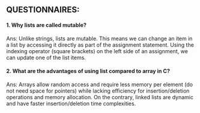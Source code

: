 ## QUESTIONNAIRES:

#### 1. Why lists are called mutable?
Ans: Unlike strings, lists are mutable. This means we can change an item in a list by accessing it directly as part of the assignment statement. Using the indexing operator (square brackets) on the left side of an assignment, we can update one of the list items.

#### 2. What are the advantages of using list compared to array in C?
Ans: Arrays allow random access and require less memory per element (do not need space for pointers) while lacking efficiency for insertion/deletion operations and memory allocation. On the contrary, linked lists are dynamic and have faster insertion/deletion time complexities.